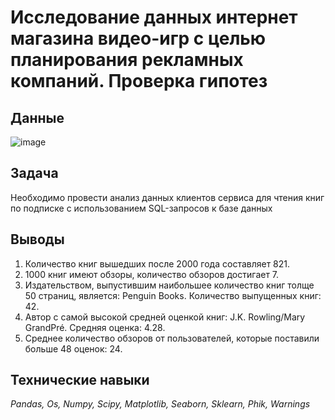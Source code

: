# Исследование данных интернет магазина видео-игр с целью планирования рекламных компаний. Проверка гипотез

## Данные

![image](https://github.com/brusvv/brusvv-temp-yap-da/assets/55412131/13e367f5-861c-4d3b-a313-0211a246d125)


## Задача

Необходимо провести анализ данных клиентов сервиса для чтения книг по подписке с использованием SQL-запросов к базе данных

## Выводы

1. Количество книг вышедших после 2000 года составляет 821.
2. 1000 книг имеют обзоры, количество обзоров достигает 7.
3. Издательством, выпустившим наибольшее количество книг толще 50 страниц, является: Penguin Books.
Количество выпущенных книг: 42.
4. Автор с самой высокой средней оценкой книг: J.K. Rowling/Mary GrandPré. Средняя оценка: 4.28.
5. Cреднее количество обзоров от пользователей, которые поставили больше 48 оценок: 24.

## Технические навыки
*Pandas, Os, Numpy, Scipy, Matplotlib, Seaborn, Sklearn, Phik, Warnings*
